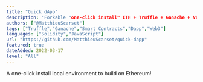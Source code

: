 ```yaml
---
title: "Quick dApp"
description: "Forkable "one-click install" ETH + Truffle + Ganache + VanillaJS dev stack to build locally"
authors: ["@MatthieuScarset"]
tags: ["Truffle","Ganache","Smart Contracts","Dapp","Web3"]
languages: ["Solidity","JavaScript"]
url: "https://github.com/MatthieuScarset/quick-dapp"
featured: true
dateAdded: 2022-03-17
level: "All"
---
```


A one-click install local environment to build on Ethereum!

